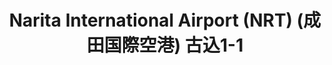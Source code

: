 ---
addr: " \u53E4\u8FBC1-1"
city: Chiba
country: Japan
description: "\u53E4\u8FBC1-1 \u6210\u7530\u5E02, \u5343\u8449\u770C 282-8601 \u65E5\u672C"
id: 4ad6cea1f964a520480821e3
lat: 35.76977563519393
lng: 140.38742065429688
title: "Narita International Airport (NRT) (\u6210\u7530\u56FD\u969B\u7A7A\u6E2F)
  \u53E4\u8FBC1-1"
venue: "Narita International Airport (NRT) (\u6210\u7530\u56FD\u969B\u7A7A\u6E2F)"
---